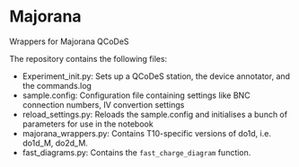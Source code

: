 # Majorana
Wrappers for Majorana QCoDeS

The repository contains the following files:

* Experiment_init.py: Sets up a QCoDeS station, the device annotator, and the commands.log
* sample.config: Configuration file containing settings like BNC connection numbers, IV convertion settings
* reload_settings.py: Reloads the sample.config and initialises a bunch of parameters for use in the notebook
* majorana_wrappers.py: Contains T10-specific versions of do1d, i.e. do1d_M, do2d_M.
* fast_diagrams.py: Contains the `fast_charge_diagram` function. 

